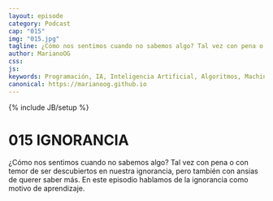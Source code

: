 ```yaml
---
layout: episode
category: Podcast
cap: "015"
img: "015.jpg"
tagline: ¿Cómo nos sentimos cuando no sabemos algo? Tal vez con pena o con temor de ser descubiertos en nuestra ignorancia, pero también con ansias de querer saber más. En este episodio hablamos de la ignorancia como motivo de aprendizaje.
author: MarianoOG
css: 
js: 
keywords: Programación, IA, Inteligencia Artificial, Algoritmos, Machine Learning, Ciencia de Datos, Software, marianoog, PodcastAlgoritmos
canonical: https://marianoog.github.io
---
```

{% include JB/setup %}

# 015 IGNORANCIA

¿Cómo nos sentimos cuando no sabemos algo? Tal vez con pena o con temor de ser descubiertos en nuestra ignorancia, pero también con ansias de querer saber más. En este episodio hablamos de la ignorancia como motivo de aprendizaje.
